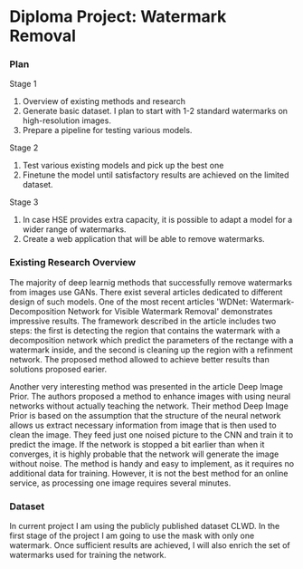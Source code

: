 # Diploma Project: Watermark Removal

### Plan

Stage 1

1. Overview of existing methods and research
2. Generate basic dataset. I plan to start with 1-2 standard watermarks on high-resolution images.
3. Prepare a pipeline for testing various models. 

Stage 2

1. Test various existing models and pick up the best one
2. Finetune the model until satisfactory results are achieved on the limited dataset.

Stage 3

1. In case HSE provides extra capacity, it is possible to adapt a model for a wider range of watermarks.
2. Create a web application that will be able to remove watermarks.

### Existing Research Overview

The majority of deep learnig methods that successfully remove watermarks from images use GANs. There exist several articles dedicated to different design of such models. One of the most recent articles 'WDNet: Watermark-Decomposition Network for Visible Watermark Removal' demonstrates impressive results. The framework described in the article includes two steps:  the first is detecting the region that contains the watermark with a decomposition network which predict the parameters of the rectange with a watermark inside,  and the second is cleaning up the region with a refinment network. The proposed method allowed to achieve better results than solutions proposed earier.

Another very interesting method was presented in the article Deep Image Prior. The authors proposed a method to enhance images with using neural networks without actually teaching the network. Their method Deep Image Prior is based on the assumption that the structure of the neural network allows us extract necessary information from image that is then used to clean the image. They feed just one noised picture to the CNN and train it to predict the image. If the network is stopped a bit earlier than when it converges, it is highly probable that the network will generate the image without noise. The method is handy  and easy to implement, as it requires no additional data for training. However, it is not the best method for an online service, as processing one image requires several minutes.


### Dataset 
In current project I am using the publicly published dataset CLWD. In the first stage of the project I am going to use the mask with only one watermark. Once sufficient results are achieved, I will also enrich the set of watermarks used for training the network.
